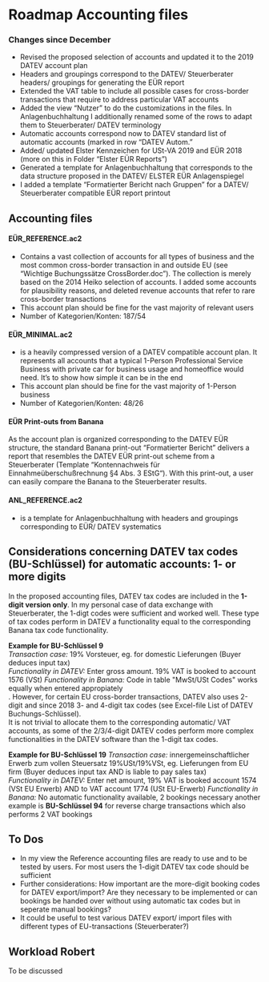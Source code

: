 # Roadmap Accounting files
### Changes since December

* Revised the proposed selection of accounts and updated it to the 2019 DATEV account plan
*	Headers and groupings correspond to the DATEV/ Steuerberater headers/ groupings for generating the EÜR report
*	Extended the VAT table to include all possible cases for cross-border transactions that require to address particular VAT accounts
*	Added the view “Nutzer” to do the customizations in the files. In Anlagenbuchhaltung I additionally renamed some of the rows to adapt them to Steuerberater/ DATEV terminology
*	Automatic accounts correspond now to DATEV standard list of automatic accounts (marked in row “DATEV Autom.”
*	Added/ updated Elster Kennzeichen for USt-VA 2019 and EÜR 2018 (more on this in Folder “Elster EÜR Reports”)
*	Generated a template for Anlagenbuchhaltung that corresponds to the data structure proposed in the DATEV/ ELSTER EÜR Anlagenspiegel
*	I added a template “Formatierter Bericht nach Gruppen” for a DATEV/ Steuerberater compatible EÜR report printout

## Accounting files
#### EÜR_REFERENCE.ac2
*	Contains a vast collection of accounts for all types of business and the most common cross-border transaction in and outside EU (see “Wichtige Buchungssätze CrossBorder.doc”). The collection is merely based on the 2014 Heiko selection of accounts. I added some accounts for plausibility reasons, and deleted revenue accounts that refer to rare cross-border transactions
*	This account plan should be fine for the vast majority of relevant users
*	Number of Kategorien/Konten: 187/54

#### EÜR_MINIMAL.ac2
*	is a heavily compressed version of a DATEV compatible account plan. It represents all accounts that a typical 1-Person Professional Service Business with private car for business usage and homeoffice would need. It’s to show how simple it can be in the end
*	This account plan should be fine for the vast majority of 1-Person business
*	Number of Kategorien/Konten: 48/26

#### EÜR Print-outs from Banana
As the account plan is organized corresponding to the DATEV EÜR structure, the standard Banana print-out “Formatierter Bericht” delivers a report that resembles the DATEV EÜR print-out scheme from a Steuerberater (Template “Kontennachweis für Einnahmeüberschußrechnung §4 Abs. 3 EStG“).  With this print-out, a user can easily compare the Banana to the Steuerberater results.

#### ANL_REFERENCE.ac2
*	is a template for Anlagenbuchhaltung with headers and groupings corresponding to EÜR/ DATEV systematics

## Considerations concerning DATEV tax codes (BU-Schlüssel) for automatic accounts: 1- or more digits

In the proposed accounting files, DATEV tax codes are included in the **1-digit version only**. In my personal case of data exchange with Steuerberater, the 1-digt codes were sufficient and worked well. These type of tax codes perform in DATEV a functionality equal to the corresponding Banana tax code functionality.  

**Example for BU-Schlüssel 9**  
*Transaction case:* 19% Vorsteuer, eg. for domestic Lieferungen (Buyer deduces input tax)  
*Functionality in DATEV:* Enter gross amount. 19% VAT is booked to account 1576 (VSt)
*Functionality in Banana:* Code in table "MwSt/USt Codes" works equally when entered appropiately  
. 
However, for certain EU cross-border transactions, DATEV also uses 2-digit and since 2018 3- and 4-digit tax codes (see Excel-file List of DATEV Buchungs-Schlüssel).  
It is not trivial to allocate them to the corresponding automatic/ VAT accounts, as some of the 2/3/4-digit DATEV codes perform more complex functionalities in the DATEV software than the 1-digit tax codes. 

**Example for BU-Schlüssel 19** 
*Transaction case:*	innergemeinschaftlicher Erwerb zum vollen Steuersatz 19%USt/19%VSt, eg. Lieferungen from EU firm (Buyer deduces input tax AND is liable to pay sales tax)  
*Functionality in DATEV:* Enter net amount, 19% VAT is booked account 1574 (VSt EU Erwerb) AND to VAT account 1774 (USt EU-Erwerb)
*Functionality in Banana:* No automatic functionality available, 2 bookings necessary
another example is **BU-Schlüssel 94** for reverse charge transactions which also performs 2 VAT bookings

## To Dos
* In my view the Reference accounting files are ready to use and to be tested by users. For most users the 1-digit DATEV tax code should be sufficient
* Further considerations: How important are the more-digit booking codes for DATEV export/import? Are they necessary to be implemented or can bookings be handed over without using automatic tax codes but in seperate manual bookings?
* It could be useful to test various DATEV export/ import files with different types of EU-transactions (Steuerberater?)  
    
## Workload Robert
To be discussed

